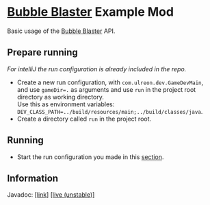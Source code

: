 # [Bubble Blaster](https://github.com/Ultreon/bubble-blaster) Example Mod
Basic usage of the [Bubble Blaster](https://github.com/Ultreon/bubble-blaster) API.

## Prepare running
*For intelliJ the run configuration is already included in the repo.*
 * Create a new run configuration, with `com.ulreon.dev.GameDevMain`,  
   and use `gameDir=.` as arguments and use `run` in the project root directory as working directory.  
   Use this as environment variables: `DEV_CLASS_PATH=../build/resources/main;../build/classes/java`.
 * Create a directory called `run` in the project root.

## Running
 * Start the run configuration you made in this [section](#prepare-running).

## Information
Javadoc: [[link]](https://ultreon.github.io/bubble-blaster/0.0.2169-indev3) [[live (unstable)]](https://ultreon.github.io/bubble-blaster/latest)
